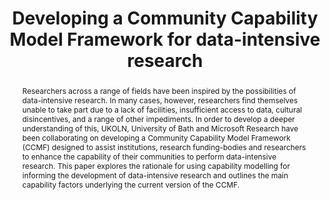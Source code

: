 ---
abstract: 'Researchers across a range of fields have been inspired by the

  possibilities of data-intensive research. In many cases, however,

  researchers find themselves unable to take part due to a lack of

  facilities, insufficient access to data, cultural disincentives, and a

  range of other impediments. In order to develop a deeper

  understanding of this, UKOLN, University of Bath and Microsoft

  Research have been collaborating on developing a Community

  Capability Model Framework (CCMF) designed to assist

  institutions, research funding-bodies and researchers to enhance

  the capability of their communities to perform data-intensive

  research. This paper explores the rationale for using capability

  modelling for informing the development of data-intensive

  research and outlines the main capability factors underlying the

  current version of the CCMF.'
creators:
- Lyon, Liz
- Ball, Alexander
- Duke, Monica
- Day, Michael
date: null
document_url: https://services.phaidra.univie.ac.at/api/object/o:293003/download
grand_parent: iPRES
institutions: []
keywords:
- ischool
- toronto
- canada
- data-intensive research
- fourth paradigm
- capability modeling
- research data
- managing research data
landing_page_url: https://phaidra.univie.ac.at/o:293003
language: eng
layout: publication
license: CC BY-NC-SA 3.0 AT
notes_url: null
parent: iPRES 2012
presentation_url: null
publication_type: paper
size: 649626
source_name: iPRES
title: Developing a Community Capability Model Framework for data-intensive research
year: 2012
---